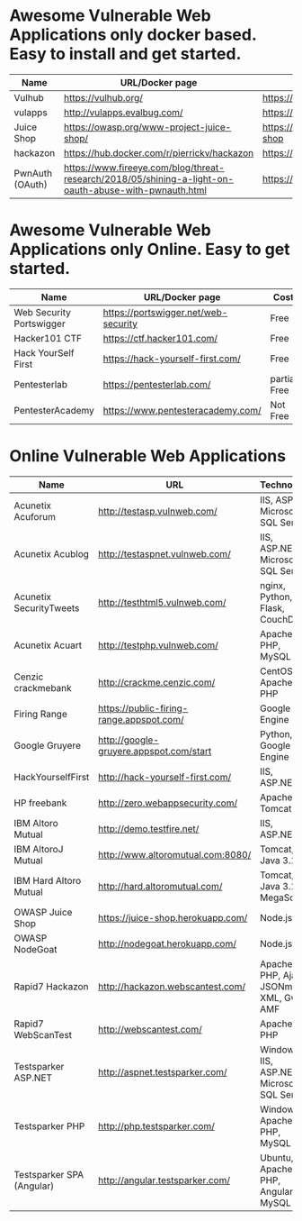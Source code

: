 # Awesome Vulnerable Web Applications only docker based. Easy to install and get started.

|Name              |URL/Docker page                              |Git Repo/ Docker Page                      |Vulnerabilities             |
|------------------|---------------------------------------------|-------------------------------------------|----------------------------|
|Vulhub            |https://vulhub.org/                          |https://github.com/vulhub/vulhub           |Multiple Apps               |
|vulapps           |http://vulapps.evalbug.com/                  |https://github.com/Medicean/VulApps        |Multiple Apps               |
|Juice Shop        |https://owasp.org/www-project-juice-shop/    |https://github.com/bkimminich/juice-shop   |Single App                  |
|hackazon          |https://hub.docker.com/r/pierrickv/hackazon  |https://github.com/rapid7/hackazon         |Single App                  |
|PwnAuth (OAuth)   |https://www.fireeye.com/blog/threat-research/2018/05/shining-a-light-on-oauth-abuse-with-pwnauth.html|https://github.com/fireeye/PwnAuth|Single App


# Awesome Vulnerable Web Applications only Online. Easy to get started.
|Name                      |URL/Docker page                              |Cost                                       |
|--------------------------|---------------------------------------------|-------------------------------------------|
|Web Security Portswigger  |https://portswigger.net/web-security         |Free                                       |
|Hacker101 CTF             |https://ctf.hacker101.com/                   |Free                                       |
|Hack YourSelf First       |https://hack-yourself-first.com/             |Free                                       |
|Pentesterlab              |https://pentesterlab.com/                    |partial Free                               |
|PentesterAcademy          |https://www.pentesteracademy.com/            |Not Free                                   |


# Online Vulnerable Web Applications

|Name                           |URL                                      |Technology                             |Creds (role:user:password)|
|-------------------------------|-----------------------------------------|---------------------------------------|--------------------------|
|Acunetix Acuforum              |http://testasp.vulnweb.com/              |IIS, ASP, Microsoft SQL Server         |unknown
|Acunetix Acublog               |http://testaspnet.vulnweb.com/           |IIS, ASP.NET, Microsoft SQL Server     |unknown
|Acunetix SecurityTweets        |http://testhtml5.vulnweb.com/            |nginx, Python, Flask, CouchDB          |admin:admin:1234
|Acunetix Acuart                |http://testphp.vulnweb.com/              |Apache, PHP, MySQL                     |unknown
|Cenzic crackmebank             |http://crackme.cenzic.com/               |CentOS, Apache, PHP                    |unknown
|Firing Range                   |https://public-firing-range.appspot.com/ |Google App Engine                      |unknown
|Google Gruyere                 |http://google-gruyere.appspot.com/start  |Python, Google App Engine              |unknown
|HackYourselfFirst              |http://hack-yourself-first.com/          |IIS, ASP.NET                           |unknown
|HP freebank                    |http://zero.webappsecurity.com/          |Apache Tomcat                          |unknown
|IBM Altoro Mutual              |http://demo.testfire.net/                |IIS, ASP.NET                           |user:jsmith:Demo1234
|IBM AltoroJ Mutual             |http://www.altoromutual.com:8080/        |Tomcat, Java 3.1                          |user:jsmith:Demo1234
|IBM Hard Altoro Mutual         |http://hard.altoromutual.com/            |Tomcat, Java 3.1, MegaScript                           |user:jsmith:Demo1234
|OWASP Juice Shop               |https://juice-shop.herokuapp.com/        |Node.js                                |unknown
|OWASP NodeGoat                 |http://nodegoat.herokuapp.com/           |Node.js                                |unknown
|Rapid7 Hackazon                |http://hackazon.webscantest.com/         |Apache, PHP, Ajax, JSONm XML, Gwt, AMF |admin:admin:123456
|Rapid7 WebScanTest             |http://webscantest.com/                  |Apache, PHP                            |user:testuser:testpass
|Testsparker ASP.NET            |http://aspnet.testsparker.com/           |Windows, IIS, ASP.NET, Microsoft SQL Server |unknown:alan@turing.com:theturingtest
|Testsparker PHP                |http://php.testsparker.com/              |Windows, Apache, PHP, MySQL                            |unknown:admin:admin123456
|Testsparker SPA (Angular)      |http://angular.testsparker.com/          |Ubuntu, Apache, PHP, Angular 5, MySQL  |unknown


